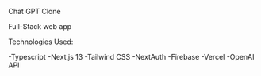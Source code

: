 Chat GPT Clone

Full-Stack web app

Technologies Used:

-Typescript
-Next.js 13
-Tailwind CSS
-NextAuth
-Firebase
-Vercel
-OpenAI API
